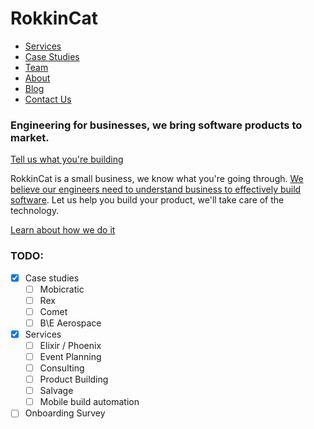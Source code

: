 # RokkinCat

* [Services](services.md)
* [Case Studies](case-studies.md)
* [Team](team.md)
* [About](about.md)
* [Blog](http://blog.rokkincat.com/)
* [Contact Us](contact.md)

### Engineering for businesses, we bring software products to market.
[Tell us what you're building](work-with-us.md)

RokkinCat is a small business, we know what you're going through. 
[We believe our engineers need to understand business to effectively
build software](about.md). Let us help you build your product, we'll take care of the technology.

[Learn about how we do it](process.md)

### TODO:

- [x] Case studies
  - [ ] Mobicratic
  - [ ] Rex
  - [ ] Comet
  - [ ] B\E Aerospace
- [x] Services
  - [ ] Elixir / Phoenix
  - [ ] Event Planning
  - [ ] Consulting
  - [ ] Product Building
  - [ ] Salvage
  - [ ] Mobile build automation
- [ ] Onboarding Survey
